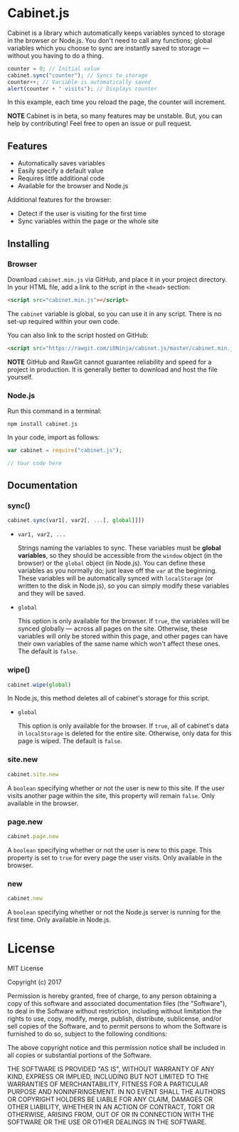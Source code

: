 # Cabinet.js

Cabinet is a library which automatically keeps variables synced to storage in the browser or Node.js. You don't need to call any functions; global variables which you choose to sync are instantly saved to storage — without you having to do a thing.

```JavaScript
counter = 0; // Initial value
cabinet.sync("counter"); // Syncs to storage
counter++; // Variable is automatically saved
alert(counter + " visits"); // Displays counter
```

In this example, each time you reload the page, the counter will increment.

**NOTE** Cabinet is in beta, so many features may be unstable. But, you can help by contributing! Feel free to open an issue or pull request.

## Features

 - Automatically saves variables
 - Easily specify a default value
 - Requires little additional code
 - Available for the browser and Node.js

Additional features for the browser:
 - Detect if the user is visiting for the first time
 - Sync variables within the page or the whole site

## Installing

### Browser

Download `cabinet.min.js` via GitHub, and place it in your project directory. In your HTML file, add a link to the script in the `<head>` section:

```HTML
<script src="cabinet.min.js"></script>
```

The `cabinet` variable is global, so you can use it in any script. There is no set-up required within your own code.

You can also link to the script hosted on GitHub:

```HTML
<script src="https://rawgit.com/iONinja/cabinet.js/master/cabinet.min.js"></script>
```

**NOTE** GitHub and RawGit cannot guarantee reliability and speed for a project in production. It is generally better to download and host the file yourself.

### Node.js

Run this command in a terminal:

```
npm install cabinet.js
```

In your code, import as follows:

```JavaScript
var cabinet = require("cabinet.js");

// Your code here
```

## Documentation

### sync()

```JavaScript
cabinet.sync(var1[, var2[, ...[, global]]])
```

 - `var1, var2, ...`

   Strings naming the variables to sync. These variables must be **global variables**, so they should be accessible from the `window` object (in the browser) or the `global` object (in Node.js). You can define these variables as you normally do; just leave off the `var` at the beginning. These variables will be automatically synced with `localStorage` (or written to the disk in Node.js), so you can simply modify these variables and they will be saved.
 - `global`

   This option is only available for the browser. If `true`, the variables will be synced globally — across all pages on the site. Otherwise, these variables will only be stored within this page, and other pages can have their own variables of the same name which won't affect these ones. The default is `false`.

### wipe()

```JavaScript
cabinet.wipe(global)
```

In Node.js, this method deletes all of cabinet's storage for this script.

 - `global`

   This option is only available for the browser. If `true`, all of cabinet's data in `localStorage` is deleted for the entire site. Otherwise, only data for this page is wiped. The default is `false`.

### site.new

```JavaScript
cabinet.site.new
```

A `boolean` specifying whether or not the user is new to this site. If the user visits another page within the site, this property will remain `false`. Only available in the browser.

### page.new

```JavaScript
cabinet.page.new
```

A `boolean` specifying whether or not the user is new to this page. This property is set to `true` for every page the user visits. Only available in the browser.

### new

```JavaScript
cabinet.new
```

A `boolean` specifying whether or not the Node.js server is running for the first time. Only available in Node.js.

# License

MIT License

Copyright (c) 2017

Permission is hereby granted, free of charge, to any person obtaining a copy
of this software and associated documentation files (the "Software"), to deal
in the Software without restriction, including without limitation the rights
to use, copy, modify, merge, publish, distribute, sublicense, and/or sell
copies of the Software, and to permit persons to whom the Software is
furnished to do so, subject to the following conditions:

The above copyright notice and this permission notice shall be included in all
copies or substantial portions of the Software.

THE SOFTWARE IS PROVIDED "AS IS", WITHOUT WARRANTY OF ANY KIND, EXPRESS OR
IMPLIED, INCLUDING BUT NOT LIMITED TO THE WARRANTIES OF MERCHANTABILITY,
FITNESS FOR A PARTICULAR PURPOSE AND NONINFRINGEMENT. IN NO EVENT SHALL THE
AUTHORS OR COPYRIGHT HOLDERS BE LIABLE FOR ANY CLAIM, DAMAGES OR OTHER
LIABILITY, WHETHER IN AN ACTION OF CONTRACT, TORT OR OTHERWISE, ARISING FROM,
OUT OF OR IN CONNECTION WITH THE SOFTWARE OR THE USE OR OTHER DEALINGS IN THE
SOFTWARE.
